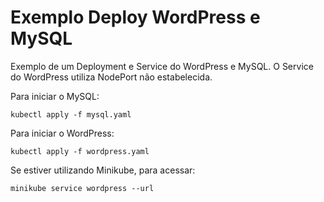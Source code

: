 # Exemplo Deploy WordPress e MySQL

Exemplo de um Deployment e Service do WordPress e MySQL. O Service do WordPress utiliza NodePort não estabelecida.

Para iniciar o MySQL:

    kubectl apply -f mysql.yaml

 Para iniciar o WordPress:

    kubectl apply -f wordpress.yaml

Se estiver utilizando Minikube, para acessar:

    minikube service wordpress --url
